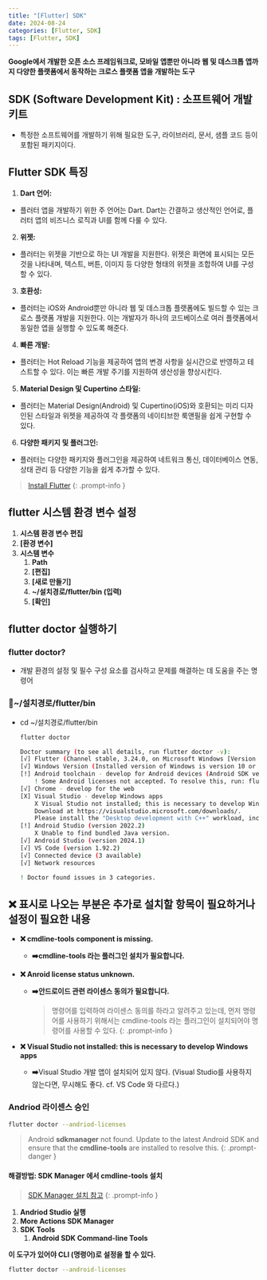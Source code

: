 ```yaml
---
title: "[Flutter] SDK"
date: 2024-08-24
categories: [Flutter, SDK]
tags: [Flutter, SDK]
---
```


**Google에서 개발한 오픈 소스 프레임워크로, 모바일 앱뿐만 아니라 웹 및 데스크톱 앱까지 다양한 플랫폼에서 동작하는 크로스 플랫폼 앱을 개발하는 도구**

## SDK (Software Development Kit) : 소프트웨어 개발 키트

- 특정한 소프트웨어를 개발하기 위해 필요한 도구, 라이브러리, 문서, 샘플 코드 등이 포함된 패키지이다.

## Flutter SDK 특징

1. **Dart 언어:**
- 플러터 앱을 개발하기 위한 주 언어는 Dart. Dart는 간결하고 생산적인 언어로, 플러터 앱의 비즈니스 로직과 UI를 함께 다룰 수 있다.
2. **위젯:**
- 플러터는 위젯을 기반으로 하는 UI 개발을 지원한다. 위젯은 화면에 표시되는 모든 것을 나타내며, 텍스트, 버튼, 이미지 등 다양한 형태의 위젯을 조합하여 UI를 구성할 수 있다.
3. **호환성:**
- 플러터는 iOS와 Android뿐만 아니라 웹 및 데스크톱 플랫폼에도 빌드할 수 있는 크로스 플랫폼 개발을 지원한다. 이는 개발자가 하나의 코드베이스로 여러 플랫폼에서 동일한 앱을 실행할 수 있도록 해준다.
4. **빠른 개발:**
- 플러터는 Hot Reload 기능을 제공하여 앱의 변경 사항을 실시간으로 반영하고 테스트할 수 있다. 이는 빠른 개발 주기를 지원하여 생산성을 향상시킨다.
5. **Material Design 및 Cupertino 스타일:**
- 플러터는 Material Design(Android) 및 Cupertino(iOS)와 호환되는 미리 디자인된 스타일과 위젯을 제공하여 각 플랫폼의 네이티브한 룩앤필을 쉽게 구현할 수 있다.
6. **다양한 패키지 및 플러그인:**
- 플러터는 다양한 패키지와 플러그인을 제공하여 네트워크 통신, 데이터베이스 연동, 상태 관리 등 다양한 기능을 쉽게 추가할 수 있다.

> [Install Flutter](https://docs.flutter.dev/get-started/install)
{: .prompt-info }

## **flutter 시스템 환경 변수 설정**

1. **시스템 환경 변수 편집**
2. **[환경 변수]**
3. **시스템 변수**
    1. **Path**
    2. **[편집]**
    3. **[새로 만들기]**
    4. **~/설치경로/flutter/bin (입력)**
    5. **[확인]**

## flutter doctor 실행하기

### **flutter doctor?**

- 개발 환경의 설정 및 필수 구성 요소를 검사하고 문제를 해결하는 데 도움을 주는 명령어

### **📂~/설치경로/flutter/bin**

- cd  ~/설치경로/flutter/bin

    ```bash
    flutter doctor
    ```

    ```bash
    Doctor summary (to see all details, run flutter doctor -v):
    [√] Flutter (Channel stable, 3.24.0, on Microsoft Windows [Version 10.0.22631.4169], locale ko-KR)
    [√] Windows Version (Installed version of Windows is version 10 or higher)
    [!] Android toolchain - develop for Android devices (Android SDK version 35.0.0)
        ! Some Android licenses not accepted. To resolve this, run: flutter doctor --android-licenses
    [√] Chrome - develop for the web
    [X] Visual Studio - develop Windows apps
        X Visual Studio not installed; this is necessary to develop Windows apps.
        Download at https://visualstudio.microsoft.com/downloads/.
        Please install the "Desktop development with C++" workload, including all of its default components
    [!] Android Studio (version 2022.2)
        X Unable to find bundled Java version.
    [√] Android Studio (version 2024.1)
    [√] VS Code (version 1.92.2)
    [√] Connected device (3 available)
    [√] Network resources

    ! Doctor found issues in 3 categories.
    ```

## **❌ 표시로 나오는 부분은 추가로 설치할 항목이 필요하거나 설정이 필요한 내용**

- **❌ cmdline-tools component is missing.**
    - **➡️cmdline-tools 라는 플러그인 설치가 필요합니다.**
- **❌ Anroid license status unknown.**
    - **➡️안드로이드 관련 라이센스 동의가 필요합니다.**
        > 명령어를 입력하여 라이센스 동의를 하라고 알려주고 있는데, 먼저 명령어를 사용하기 위해서는 cmdline-tools 라는 플러그인이 설치되어야 명령어를 사용할 수 있다.
        {: .prompt-info }

- **❌ Visual Studio not installed: this is necessary to develop Windows apps**
    - **➡️**Visual Studio 개발 앱이 설치되어 있지 않다. (Visual Studio를 사용하지 않는다면, 무시해도 좋다. cf. VS Code 와 다르다.)


### **Andriod 라이센스 승인**

```bash
flutter doctor --andriod-licenses
```

> Android **sdkmanager** not found. Update to the latest Android SDK and ensure that the **cmdline-tools** are installed to resolve this.
{: .prompt-danger }

#### **해결방법: SDK Manager 에서 cmdline-tools 설치**

> [SDK Manager 설치 참고](https://kyungryeol-yoon.github.io/posts/install-sdk-manager/)
{: .prompt-info }

1. **Andriod Studio 실행**
2. **More Actions  SDK Manager**
3. **SDK Tools**
    1. **Android SDK Command-line Tools**

**이 도구가 있어야 CLI (명령어)로 설정을 할 수 있다.**

```bash
flutter doctor --android-licenses
```